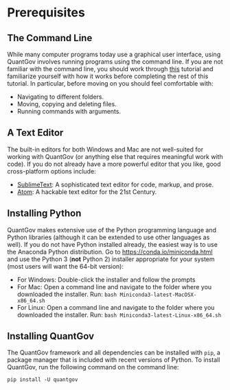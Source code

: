 # Prerequisites

## The Command Line

While many computer programs today use a graphical user interface, using
QuantGov involves running programs using the command line. If you are
not familiar with the command line, you should work through
[this](https://tutorial.djangogirls.org/en/intro_to_command_line/)
tutorial and familiarize yourself with how it works before completing
the rest of this tutorial. In particular, before moving on you should
feel comfortable with:

-   Navigating to different folders.
-   Moving, copying and deleting files.
-   Running commands with arguments.

## A Text Editor

The built-in editors for both Windows and Mac are not well-suited for
working with QuantGov (or anything else that requires meaningful work
with code). If you do not already have a more powerful editor that you
like, good cross-platform options include:

-   [SublimeText](https://www.sublimetext.com/): A sophisticated text
    editor for code, markup, and prose.
-   [Atom](https://atom.io/): A hackable text editor for the 21st
    Century.

## Installing Python

QuantGov makes extensive use of the Python programming language and
Python libraries (although it can be extended to use other languages as
well). If you do not have Python installed already, the easiest way is
to use the Anaconda Python distribution. Go to
<https://conda.io/miniconda.html> and use the Python 3 (**not** Python
2) installer appropriate for your system (most users will want the
64-bit version):

-   For Windows: Double-click the installer and follow the prompts
-   For Mac: Open a command line and navigate to the folder where you
    downloaded the installer. Run:
    `bash Miniconda3-latest-MacOSX-x86_64.sh`
-   For Linux: Open a command line and navigate to the folder where you
    downloaded the installer. Run:
    `bash Miniconda3-latest-Linux-x86_64.sh`

## Installing QuantGov

The QuantGov framework and all dependencies can be installed with `pip`,
a package manager that is included with recent versions of Python. To
install QuantGov, run the following command on the command line:

``` {.bash}
pip install -U quantgov
```
